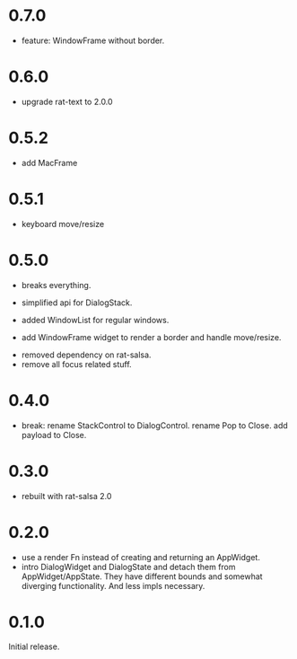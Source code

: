 # 0.7.0

* feature: WindowFrame without border.

# 0.6.0

* upgrade rat-text to 2.0.0

# 0.5.2

* add MacFrame

# 0.5.1

* keyboard move/resize

# 0.5.0

* breaks everything.

* simplified api for DialogStack.
* added WindowList for regular windows.
* add WindowFrame widget to render a border and handle move/resize.

- removed dependency on rat-salsa.
- remove all focus related stuff.

# 0.4.0

* break: rename StackControl to DialogControl. rename Pop to Close. add payload to Close.

# 0.3.0

* rebuilt with rat-salsa 2.0

# 0.2.0

* use a render Fn instead of creating and returning an AppWidget.
* intro DialogWidget and DialogState and detach them from
  AppWidget/AppState. They have different bounds and somewhat diverging
  functionality. And less impls necessary.

# 0.1.0

Initial release.
